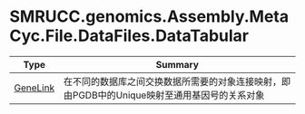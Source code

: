 ﻿
# SMRUCC.genomics.Assembly.MetaCyc.File.DataFiles.DataTabular

|Type|Summary|
|----|-------|
|[GeneLink](./GeneLink.md)|在不同的数据库之间交换数据所需要的对象连接映射，即由PGDB中的Unique映射至通用基因号的关系对象|

